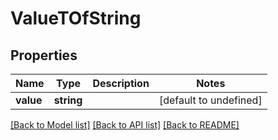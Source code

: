 # ValueTOfString

## Properties
Name | Type | Description | Notes
------------ | ------------- | ------------- | -------------
**value** | **string** |  | [default to undefined]



[[Back to Model list]](README.md#documentation-for-models) [[Back to API list]](README.md#documentation-for-api-endpoints) [[Back to README]](README.md)
